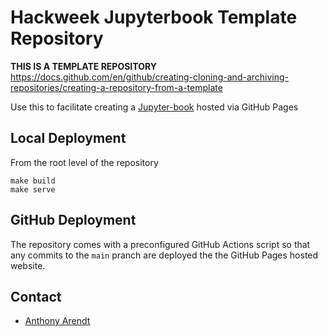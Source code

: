 # Hackweek Jupyterbook Template Repository

**THIS IS A TEMPLATE REPOSITORY**
https://docs.github.com/en/github/creating-cloning-and-archiving-repositories/creating-a-repository-from-a-template 

Use this to facilitate creating a [Jupyter-book](https://jupyterbook.org/) hosted via GitHub Pages


## Local Deployment

From the root level of the repository

```
make build
make serve 
```

## GitHub Deployment

The repository comes with a preconfigured GitHub Actions script so that any commits to the `main` pranch are deployed the the GitHub Pages hosted website.


## Contact

* [Anthony Arendt](mailto:arendta@uw.edu)
